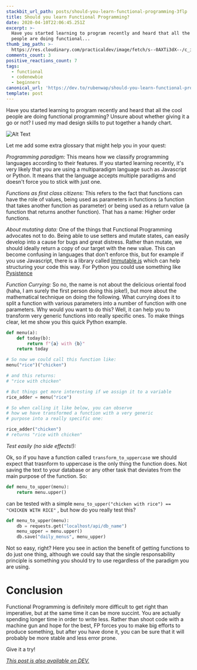 ```yaml
---
stackbit_url_path: posts/should-you-learn-functional-programming-3flp
title: Should you learn Functional Programming?
date: 2020-04-10T22:06:45.251Z
excerpt: >-
  Have you started learning to program recently and heard that all the cool
  people are doing functional...
thumb_img_path: >-
  https://res.cloudinary.com/practicaldev/image/fetch/s--0AXTi3dX--/c_imagga_scale,f_auto,fl_progressive,h_420,q_auto,w_1000/https://dev-to-uploads.s3.amazonaws.com/i/cnz2zop2b3tahkozkdtb.png
comments_count: 3
positive_reactions_count: 7
tags:
  - functional
  - codenewbie
  - beginners
canonical_url: 'https://dev.to/rubenwap/should-you-learn-functional-programming-3flp'
template: post
---
```

Have you started learning to program recently and heard that all the cool people are doing functional programming? Unsure about whether giving it a go or not? I used my mad design skills to put together a handy chart. 

![Alt Text](https://dev-to-uploads.s3.amazonaws.com/i/0sjkay0qnq1kz3j2gd2u.png)

Let me add some extra glossary that might help you in your quest:

*Programming paradigm:* 
This means how we classify programming languages according to their features. If you started learning recently, it's very likely that you are using a multiparadigm language such as Javascript or Python. It means that the language accepts multiple paradigms and doesn't force you to stick with just one.  

*Functions as first class citizens:* 
This refers to the fact that functions can have the role of values, being used as parameters in functions (a function that takes another function as parameter) or being used as a return value (a function that returns another function). That has a name: Higher order functions. 

*About mutating data:*
One of the things that Functional Programming advocates not to do. Being able to use setters and mutate states, can easily develop into a cause for bugs and great distress. Rather than mutate, we should ideally return a copy of our target with the new value. This can become confusing in languages that don't enforce this, but for example if you use Javascript, there is a library called [Immutable.js](https://immutable-js.github.io/immutable-js/) which can help structuring your code this way. For Python you could use something like [Pysistence](https://pythonhosted.org/pysistence/)

*Function Currying:* 
So no, the name is not about the delicious oriental food (haha, I am surely the first person doing this joke!), but more about the mathematical technique on doing the following. What currying does it to split a function with various parameters into a number of function with one parameters. Why would you want to do this? Well, it can help you to transform very generic functions into really specific ones. To make things clear, let me show you this quick Python example.


```python
def menu(a):
    def today(b):
        return f"{a} with {b}"
    return today

# So now we could call this function like:
menu("rice")("chicken")

# and this returns:
# "rice with chicken"

# But things get more interesting if we assign it to a variable
rice_adder = menu("rice")

# So when calling it like below, you can observe 
# how we have transformed a function with a very generic 
# purpose into a really specific one:

rice_adder("chicken")
# returns "rice with chicken" 
```


*Test easily (no side effects!):*

Ok, so if you have a function called 
`transform_to_uppercase`
 we should expect that trasnform to uppercase is the only thing the function does. Not saving the text to your database or any other task that deviates from the main purpose of the function. So:


```python
def menu_to_upper(menu):
    return menu.upper()
```


can be tested with a simple 
`menu_to_upper("chicken with rice") == "CHICKEN WITH RICE"`
, but how do you really test this?


```python
def menu_to_upper(menu):
    db = requests.get("localhost/api/db_name")
    menu_upper = menu.upper()
    db.save("daily_menus", menu_upper)
```

Not so easy, right? Here you see in action the benefit of getting functions to do just one thing, although we could say that the single responsability principle is something you should try to use regardless of the paradigm you are using. 

# Conclusion

Functional Programming is definitely more difficult to get right than imperative, but at the same time it can be more succint. You are actually spending longer time in order to write less. Rather than shoot code with a machine gun and hope for the best, FP forces you to make big efforts to produce something, but after you have done it, you can be sure that it will probably be more stable and less error prone. 

Give it a try! 



*[This post is also available on DEV.](https://dev.to/rubenwap/should-you-learn-functional-programming-3flp)*


<script>
const parent = document.getElementsByTagName('head')[0];
const script = document.createElement('script');
script.type = 'text/javascript';
script.src = 'https://cdnjs.cloudflare.com/ajax/libs/iframe-resizer/4.1.1/iframeResizer.min.js';
script.charset = 'utf-8';
script.onload = function() {
    window.iFrameResize({}, '.liquidTag');
};
parent.appendChild(script);
</script>    
